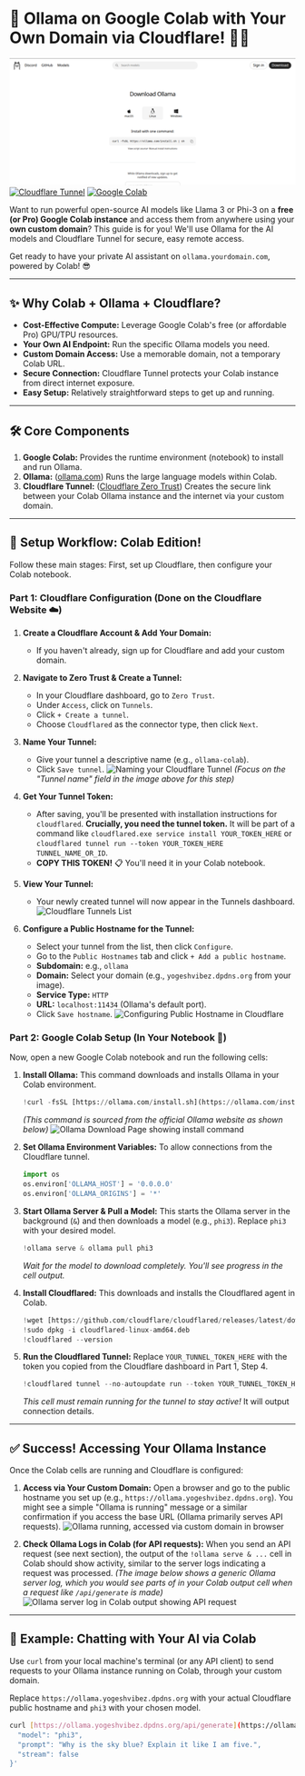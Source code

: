# 🚀 Ollama on Google Colab with Your Own Domain via Cloudflare! 🧠🌐

[![Ollama Version](images/ollama-install.png)](https://ollama.com/)
[![Cloudflare Tunnel](https://img.shields.io/badge/Cloudflare-Tunnel-orange)](https://www.cloudflare.com/products/tunnel/)
[![Google Colab](https://img.shields.io/badge/Google%20Colab-F9AB00?logo=googlecolab)](https://colab.research.google.com/)

Want to run powerful open-source AI models like Llama 3 or Phi-3 on a **free (or Pro) Google Colab instance** and access them from anywhere using your **own custom domain**? This guide is for you! We'll use Ollama for the AI models and Cloudflare Tunnel for secure, easy remote access.

Get ready to have your private AI assistant on `ollama.yourdomain.com`, powered by Colab! 😎

---

## ✨ Why Colab + Ollama + Cloudflare?

* **Cost-Effective Compute:** Leverage Google Colab's free (or affordable Pro) GPU/TPU resources.
* **Your Own AI Endpoint:** Run the specific Ollama models you need.
* **Custom Domain Access:** Use a memorable domain, not a temporary Colab URL.
* **Secure Connection:** Cloudflare Tunnel protects your Colab instance from direct internet exposure.
* **Easy Setup:** Relatively straightforward steps to get up and running.

---

## 🛠️ Core Components

1.  **Google Colab:** Provides the runtime environment (notebook) to install and run Ollama.
2.  **Ollama:** ([ollama.com](https://ollama.com/)) Runs the large language models within Colab.
3.  **Cloudflare Tunnel:** ([Cloudflare Zero Trust](https://www.cloudflare.com/products/zero-trust/tunnel/)) Creates the secure link between your Colab Ollama instance and the internet via your custom domain.

---

## 🚀 Setup Workflow: Colab Edition!

Follow these main stages: First, set up Cloudflare, then configure your Colab notebook.

### Part 1: Cloudflare Configuration (Done on the Cloudflare Website ☁️)

1.  **Create a Cloudflare Account & Add Your Domain:**
    * If you haven't already, sign up for Cloudflare and add your custom domain.

2.  **Navigate to Zero Trust & Create a Tunnel:**
    * In your Cloudflare dashboard, go to `Zero Trust`.
    * Under `Access`, click on `Tunnels`.
    * Click `+ Create a tunnel`.
    * Choose `Cloudflared` as the connector type, then click `Next`.

3.  **Name Your Tunnel:**
    * Give your tunnel a descriptive name (e.g., `ollama-colab`).
    * Click `Save tunnel`.
    ![Naming your Cloudflare Tunnel](images/image_d6b4a0.png)
    *(Focus on the "Tunnel name" field in the image above for this step)*

4.  **Get Your Tunnel Token:**
    * After saving, you'll be presented with installation instructions for `cloudflared`. **Crucially, you need the tunnel token.** It will be part of a command like `cloudflared.exe service install YOUR_TOKEN_HERE` or `cloudflared tunnel run --token YOUR_TOKEN_HERE TUNNEL_NAME_OR_ID`.
    * **COPY THIS TOKEN!** 📋 You'll need it in your Colab notebook.

5.  **View Your Tunnel:**
    * Your newly created tunnel will now appear in the Tunnels dashboard.
    ![Cloudflare Tunnels List](images/image_d6b8d8.png)

6.  **Configure a Public Hostname for the Tunnel:**
    * Select your tunnel from the list, then click `Configure`.
    * Go to the `Public Hostnames` tab and click `+ Add a public hostname`.
    * **Subdomain:** e.g., `ollama`
    * **Domain:** Select your domain (e.g., `yogeshvibez.dpdns.org` from your image).
    * **Service Type:** `HTTP`
    * **URL:** `localhost:11434` (Ollama's default port).
    * Click `Save hostname`.
    ![Configuring Public Hostname in Cloudflare](images/image_d6b423.png)

### Part 2: Google Colab Setup (In Your Notebook 📒)

Now, open a new Google Colab notebook and run the following cells:

1.  **Install Ollama:**
    This command downloads and installs Ollama in your Colab environment.
    ```python
    !curl -fsSL [https://ollama.com/install.sh](https://ollama.com/install.sh) | sh
    ```
    *(This command is sourced from the official Ollama website as shown below)*
    ![Ollama Download Page showing install command](images/image_d6b83b.png)

2.  **Set Ollama Environment Variables:**
    To allow connections from the Cloudflare tunnel.
    ```python
    import os
    os.environ['OLLAMA_HOST'] = '0.0.0.0'
    os.environ['OLLAMA_ORIGINS'] = '*'
    ```

3.  **Start Ollama Server & Pull a Model:**
    This starts the Ollama server in the background (`&`) and then downloads a model (e.g., `phi3`). Replace `phi3` with your desired model.
    ```python
    !ollama serve & ollama pull phi3
    ```
    *Wait for the model to download completely. You'll see progress in the cell output.*

4.  **Install Cloudflared:**
    This downloads and installs the Cloudflared agent in Colab.
    ```python
    !wget [https://github.com/cloudflare/cloudflared/releases/latest/download/cloudflared-linux-amd64.deb](https://github.com/cloudflare/cloudflared/releases/latest/download/cloudflared-linux-amd64.deb)
    !sudo dpkg -i cloudflared-linux-amd64.deb
    !cloudflared --version
    ```

5.  **Run the Cloudflared Tunnel:**
    Replace `YOUR_TUNNEL_TOKEN_HERE` with the token you copied from the Cloudflare dashboard in Part 1, Step 4.
    ```python
    !cloudflared tunnel --no-autoupdate run --token YOUR_TUNNEL_TOKEN_HERE
    ```
    *This cell must remain running for the tunnel to stay active!* It will output connection details.

---

## ✅ Success! Accessing Your Ollama Instance

Once the Colab cells are running and Cloudflare is configured:

1.  **Access via Your Custom Domain:**
    Open a browser and go to the public hostname you set up (e.g., `https://ollama.yogeshvibez.dpdns.org`). You might see a simple "Ollama is running" message or a similar confirmation if you access the base URL (Ollama primarily serves API requests).
    ![Ollama running, accessed via custom domain in browser](images/image_d6b0dc.png)

2.  **Check Ollama Logs in Colab (for API requests):**
    When you send an API request (see next section), the output of the `!ollama serve & ...` cell in Colab should show activity, similar to the server logs indicating a request was processed.
    *(The image below shows a generic Ollama server log, which you would see parts of in your Colab output cell when a request like `/api/generate` is made)*
    ![Ollama server log in Colab output showing API request](images/image_d6acf8.png)

---

## 💬 Example: Chatting with Your AI via Colab

Use `curl` from your local machine's terminal (or any API client) to send requests to your Ollama instance running on Colab, through your custom domain.

Replace `https://ollama.yogeshvibez.dpdns.org` with your actual Cloudflare public hostname and `phi3` with your chosen model.

```bash
curl [https://ollama.yogeshvibez.dpdns.org/api/generate](https://ollama.yogeshvibez.dpdns.org/api/generate) -d '{
  "model": "phi3",
  "prompt": "Why is the sky blue? Explain it like I am five.",
  "stream": false
}'
